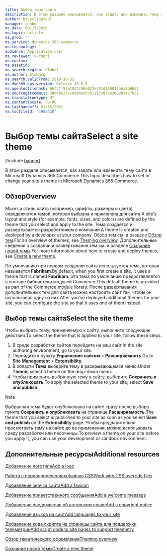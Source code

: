 ```yaml
---
title: Выбор темы сайта
description: В этом разделе описывается, как задать или изменить тему сайта в Microsoft Dynamics 365 Commerce.
author: bicyclingfool
manager: annbe
ms.date: 09/15/2020
ms.topic: article
ms.prod: ''
ms.service: dynamics-365-commerce
ms.technology: ''
audience: Application user
ms.reviewer: v-chgri
ms.custom: ''
ms.assetid: ''
ms.search.region: Global
ms.author: StuHarg
ms.search.validFrom: 2019-10-31
ms.dyn365.ops.version: Release 10.0.5
ms.openlocfilehash: 66fcff9fa18d3c98e022ef91d15903fbba8b6b61
ms.sourcegitcommit: 38d40c331c8894acb7b119c5073e3088b54776c1
ms.translationtype: HT
ms.contentlocale: ru-RU
ms.lasthandoff: 01/15/2021
ms.locfileid: "4982420"
---
```

# <a name="select-a-site-theme"></a><span data-ttu-id="72dd4-103">Выбор темы сайта</span><span class="sxs-lookup"><span data-stu-id="72dd4-103">Select a site theme</span></span>

[!include [banner](includes/banner.md)]

<span data-ttu-id="72dd4-104">В этом разделе описывается, как задать или изменить тему сайта в Microsoft Dynamics 365 Commerce.</span><span class="sxs-lookup"><span data-stu-id="72dd4-104">This topic describes how to set or change your site's theme in Microsoft Dynamics 365 Commerce.</span></span>

## <a name="overview"></a><span data-ttu-id="72dd4-105">Обзор</span><span class="sxs-lookup"><span data-stu-id="72dd4-105">Overview</span></span>

<span data-ttu-id="72dd4-106">Макет и стиль сайта (например, шрифты, размеры и цвета) определяются темой, которая выбрана и применена для сайта.</span><span class="sxs-lookup"><span data-stu-id="72dd4-106">A site's layout and style (for example, fonts, sizes, and colors) are defined by the theme that you select and apply to the site.</span></span> <span data-ttu-id="72dd4-107">Тема создается и развертывается разработчиком в компании.</span><span class="sxs-lookup"><span data-stu-id="72dd4-107">A theme is created and deployed by a developer at your company.</span></span> <span data-ttu-id="72dd4-108">Обзор тем см. в разделе [Обзор тем](e-commerce-extensibility/theming.md).</span><span class="sxs-lookup"><span data-stu-id="72dd4-108">For an overview of themes, see [Theming overview](e-commerce-extensibility/theming.md).</span></span> <span data-ttu-id="72dd4-109">Дополнительные сведения о создании и развертывание тем см. в разделе [Создание новой темы](e-commerce-extensibility/create-theme.md).</span><span class="sxs-lookup"><span data-stu-id="72dd4-109">For more information about how to create and deploy themes, see [Create a new theme](e-commerce-extensibility/create-theme.md).</span></span>

<span data-ttu-id="72dd4-110">По умолчанию при первом создании сайта используется тема, которая называется **Fabrikam**.</span><span class="sxs-lookup"><span data-stu-id="72dd4-110">By default, when you first create a site, it uses a theme that is named **Fabrikam**.</span></span> <span data-ttu-id="72dd4-111">Эта тема по умолчанию предоставляется в составе библиотеки модулей Commerce.</span><span class="sxs-lookup"><span data-stu-id="72dd4-111">This default theme is provided as part of the Commerce module library.</span></span> <span data-ttu-id="72dd4-112">После развертывания дополнительных тем для сайта можно настроить сайт так, чтобы он использовал одну из них.</span><span class="sxs-lookup"><span data-stu-id="72dd4-112">After you've deployed additional themes for your site, you can configure the site so that it uses one of them instead.</span></span>

## <a name="select-the-site-theme"></a><span data-ttu-id="72dd4-113">Выбор темы сайта</span><span class="sxs-lookup"><span data-stu-id="72dd4-113">Select the site theme</span></span>

<span data-ttu-id="72dd4-114">Чтобы выбрать тему, применяемую к сайту, выполните следующие действия.</span><span class="sxs-lookup"><span data-stu-id="72dd4-114">To select the theme that is applied to your site, follow these steps.</span></span>

1. <span data-ttu-id="72dd4-115">В среде разработки сайтов перейдите на ваш сайт.</span><span class="sxs-lookup"><span data-stu-id="72dd4-115">In the site authoring environment, go to your site.</span></span>
1. <span data-ttu-id="72dd4-116">Перейдите к пункту **Управление сайтом** \> **Расширяемость**.</span><span class="sxs-lookup"><span data-stu-id="72dd4-116">Go to **Site Management** \> **Extensibility**.</span></span>
1. <span data-ttu-id="72dd4-117">В области **Тема** выберите тему в раскрывающемся меню.</span><span class="sxs-lookup"><span data-stu-id="72dd4-117">Under **Theme**, select a theme on the drop-down menu.</span></span>
1. <span data-ttu-id="72dd4-118">Чтобы применить выбранную тему к сайту, выберите **Сохранить и опубликовать**.</span><span class="sxs-lookup"><span data-stu-id="72dd4-118">To apply the selected theme to your site, select **Save and publish**.</span></span>

> [!NOTE]
> <span data-ttu-id="72dd4-119">Выбранная тема будет опубликована на сайте сразу после выбора пункта **Сохранить и опубликовать** на странице **Расширяемость**.</span><span class="sxs-lookup"><span data-stu-id="72dd4-119">The theme that you select is published to your site as soon as you select **Save and publish** on the **Extensibility** page.</span></span> <span data-ttu-id="72dd4-120">Чтобы предварительно просмотреть тему на сайте до ее применения, можно использовать среду разработки или песочницы.</span><span class="sxs-lookup"><span data-stu-id="72dd4-120">To preview a theme on your site before you apply it, you can use your development or sandbox environment.</span></span>

## <a name="additional-resources"></a><span data-ttu-id="72dd4-121">Дополнительные ресурсы</span><span class="sxs-lookup"><span data-stu-id="72dd4-121">Additional resources</span></span>

[<span data-ttu-id="72dd4-122">Добавление логотипа</span><span class="sxs-lookup"><span data-stu-id="72dd4-122">Add a logo</span></span>](add-logo.md)

[<span data-ttu-id="72dd4-123">Работа с переопределением файлов CSS</span><span class="sxs-lookup"><span data-stu-id="72dd4-123">Work with CSS override files</span></span>](css-override-files.md)

[<span data-ttu-id="72dd4-124">Добавление значка сайта</span><span class="sxs-lookup"><span data-stu-id="72dd4-124">Add a favicon</span></span>](add-favicon.md)

[<span data-ttu-id="72dd4-125">Добавление приветственного сообщения</span><span class="sxs-lookup"><span data-stu-id="72dd4-125">Add a welcome message</span></span>](add-welcome-message.md)

[<span data-ttu-id="72dd4-126">Добавление уведомления об авторском праве</span><span class="sxs-lookup"><span data-stu-id="72dd4-126">Add a copyright notice</span></span>](add-copyright-notice.md)

[<span data-ttu-id="72dd4-127">Добавление языков на сайт</span><span class="sxs-lookup"><span data-stu-id="72dd4-127">Add languages to your site</span></span>](add-languages-to-site.md)

[<span data-ttu-id="72dd4-128">Добавление кода скрипта на страницы сайта для поддержки телеметрии</span><span class="sxs-lookup"><span data-stu-id="72dd4-128">Add script code to site pages to support telemetry</span></span>](add-telemetry.md)

[<span data-ttu-id="72dd4-129">Обзор тематического оформления</span><span class="sxs-lookup"><span data-stu-id="72dd4-129">Theming overview</span></span>](e-commerce-extensibility/theming.md)

[<span data-ttu-id="72dd4-130">Создание новой темы</span><span class="sxs-lookup"><span data-stu-id="72dd4-130">Create a new theme</span></span>](e-commerce-extensibility/create-theme.md)

